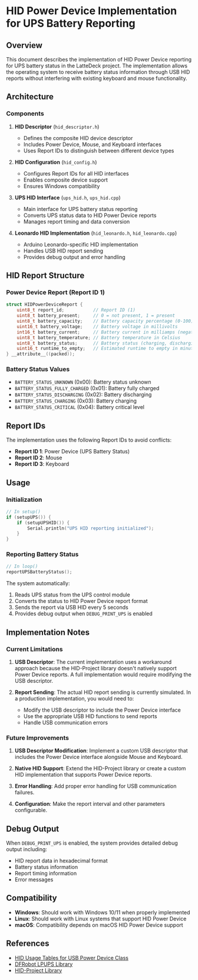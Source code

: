 # HID Power Device Implementation for UPS Battery Reporting

## Overview

This document describes the implementation of HID Power Device reporting for UPS battery status in the LatteDeck project. The implementation allows the operating system to receive battery status information through USB HID reports without interfering with existing keyboard and mouse functionality.

## Architecture

### Components

1. **HID Descriptor** (`hid_descriptor.h`)
   - Defines the composite HID device descriptor
   - Includes Power Device, Mouse, and Keyboard interfaces
   - Uses Report IDs to distinguish between different device types

2. **HID Configuration** (`hid_config.h`)
   - Configures Report IDs for all HID interfaces
   - Enables composite device support
   - Ensures Windows compatibility

3. **UPS HID Interface** (`ups_hid.h`, `ups_hid.cpp`)
   - Main interface for UPS battery status reporting
   - Converts UPS status data to HID Power Device reports
   - Manages report timing and data conversion

4. **Leonardo HID Implementation** (`hid_leonardo.h`, `hid_leonardo.cpp`)
   - Arduino Leonardo-specific HID implementation
   - Handles USB HID report sending
   - Provides debug output and error handling

## HID Report Structure

### Power Device Report (Report ID 1)

```c
struct HIDPowerDeviceReport {
    uint8_t report_id;           // Report ID (1)
    uint8_t battery_present;     // 0 = not present, 1 = present
    uint8_t battery_capacity;    // Battery capacity percentage (0-100)
    uint16_t battery_voltage;    // Battery voltage in millivolts
    int16_t battery_current;     // Battery current in milliamps (negative = discharging)
    uint8_t battery_temperature; // Battery temperature in Celsius
    uint8_t battery_status;      // Battery status (charging, discharging, etc.)
    uint16_t runtime_to_empty;   // Estimated runtime to empty in minutes
} __attribute__((packed));
```

### Battery Status Values

- `BATTERY_STATUS_UNKNOWN` (0x00): Battery status unknown
- `BATTERY_STATUS_FULLY_CHARGED` (0x01): Battery fully charged
- `BATTERY_STATUS_DISCHARGING` (0x02): Battery discharging
- `BATTERY_STATUS_CHARGING` (0x03): Battery charging
- `BATTERY_STATUS_CRITICAL` (0x04): Battery critical level

## Report IDs

The implementation uses the following Report IDs to avoid conflicts:

- **Report ID 1**: Power Device (UPS Battery Status)
- **Report ID 2**: Mouse
- **Report ID 3**: Keyboard

## Usage

### Initialization

```cpp
// In setup()
if (setupUPS()) {
    if (setupUPSHID()) {
        Serial.println("UPS HID reporting initialized");
    }
}
```

### Reporting Battery Status

```cpp
// In loop()
reportUPSBatteryStatus();
```

The system automatically:
1. Reads UPS status from the UPS control module
2. Converts the status to HID Power Device report format
3. Sends the report via USB HID every 5 seconds
4. Provides debug output when `DEBUG_PRINT_UPS` is enabled

## Implementation Notes

### Current Limitations

1. **USB Descriptor**: The current implementation uses a workaround approach because the HID-Project library doesn't natively support Power Device reports. A full implementation would require modifying the USB descriptor.

2. **Report Sending**: The actual HID report sending is currently simulated. In a production implementation, you would need to:
   - Modify the USB descriptor to include the Power Device interface
   - Use the appropriate USB HID functions to send reports
   - Handle USB communication errors

### Future Improvements

1. **USB Descriptor Modification**: Implement a custom USB descriptor that includes the Power Device interface alongside Mouse and Keyboard.

2. **Native HID Support**: Extend the HID-Project library or create a custom HID implementation that supports Power Device reports.

3. **Error Handling**: Add proper error handling for USB communication failures.

4. **Configuration**: Make the report interval and other parameters configurable.

## Debug Output

When `DEBUG_PRINT_UPS` is enabled, the system provides detailed debug output including:

- HID report data in hexadecimal format
- Battery status information
- Report timing information
- Error messages

## Compatibility

- **Windows**: Should work with Windows 10/11 when properly implemented
- **Linux**: Should work with Linux systems that support HID Power Device
- **macOS**: Compatibility depends on macOS HID Power Device support

## References

- [HID Usage Tables for USB Power Device Class](https://www.usb.org/sites/default/files/documents/hut1_12v2.pdf)
- [DFRobot LPUPS Library](https://github.com/DFRobot/DFRobot_LPUPS)
- [HID-Project Library](https://github.com/NicoHood/HID)
